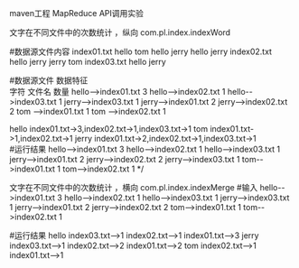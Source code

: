 maven工程
MapReduce API调用实验

文字在不同文件中的次数统计 ，纵向
com.pl.index.indexWord

#数据源文件内容
 index01.txt
		hello	tom
		hello	jerry
		hello	jerry 
 index02.txt		
		hello	jerry
		jerry	tom 
 index03.txt
 		hello	jerry 
 
#数据源文件 数据特征  
字符 文件名 数量
	hello-->index01.txt	3
	hello-->index02.txt	1
	hello-->index03.txt	1
	jerry-->index03.txt	1
	jerry-->index01.txt	2
	jerry-->index02.txt	2
	tom  -->index01.txt	1
	tom  -->index02.txt	1

  hello  index01.txt->3,index02.txt->1,index03.txt->1
  tom    index01.txt->1,index02.txt->1
  jerry  index01.txt->2,index02.txt->1,index03.txt->1   
#运行结果
	hello-->index01.txt	3
	hello-->index02.txt	1
	hello-->index03.txt	1
	jerry-->index01.txt	2
	jerry-->index02.txt	2
	jerry-->index03.txt	1
	tom-->index01.txt	1
	tom-->index02.txt	1
 */


文字在不同文件中的次数统计 ，横向
com.pl.index.indexMerge
#输入 
	hello-->index01.txt	3
	hello-->index02.txt	1
	hello-->index03.txt	1
	jerry-->index03.txt	1
	jerry-->index01.txt	2
	jerry-->index02.txt	2
	tom-->index01.txt	1
	tom-->index02.txt	1
  
#运行结果 
hello	index03.txt-->1	index02.txt-->1	index01.txt-->3	
jerry	index03.txt-->1	index02.txt-->2	index01.txt-->2	
tom	index02.txt-->1	index01.txt-->1	
